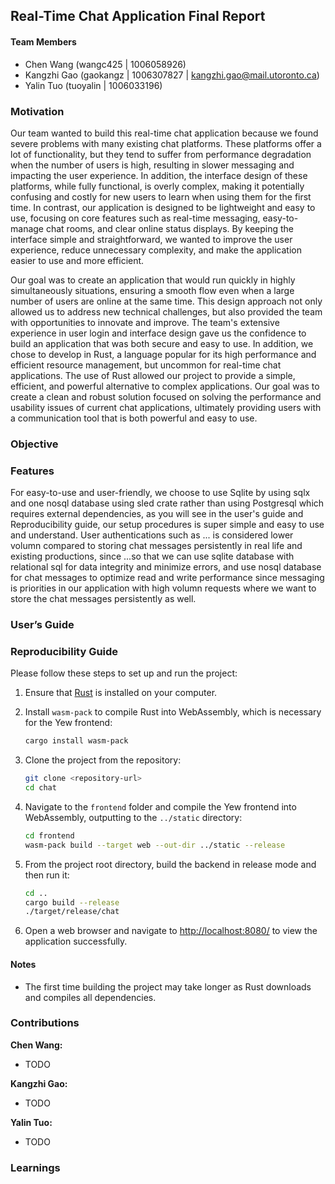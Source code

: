 ## Real-Time Chat Application Final Report

#### Team Members
- Chen Wang (wangc425 | 1006058926)
- Kangzhi Gao (gaokangz | 1006307827 | kangzhi.gao@mail.utoronto.ca)
- Yalin Tuo (tuoyalin | 1006033196)

<!-- Motivation: What motivated your team to spend time on this project? An excellent project idea is satisfying and fun to work on, and fills a gap that may not be easily found in the Rust ecosystem. -->

### Motivation

Our team wanted to build this real-time chat application because we found severe problems with many existing chat platforms. These platforms offer a lot of functionality, but they tend to suffer from performance degradation when the number of users is high, resulting in slower messaging and impacting the user experience. In addition, the interface design of these platforms, while fully functional, is overly complex, making it potentially confusing and costly for new users to learn when using them for the first time. In contrast, our application is designed to be lightweight and easy to use, focusing on core features such as real-time messaging, easy-to-manage chat rooms, and clear online status displays. By keeping the interface simple and straightforward, we wanted to improve the user experience, reduce unnecessary complexity, and make the application easier to use and more efficient.

Our goal was to create an application that would run quickly in highly simultaneously situations, ensuring a smooth flow even when a large number of users are online at the same time. This design approach not only allowed us to address new technical challenges, but also provided the team with opportunities to innovate and improve. The team's extensive experience in user login and interface design gave us the confidence to build an application that was both secure and easy to use. In addition, we chose to develop in Rust, a language popular for its high performance and efficient resource management, but uncommon for real-time chat applications. The use of Rust allowed our project to provide a simple, efficient, and powerful alternative to complex applications. Our goal was to create a clean and robust solution focused on solving the performance and usability issues of current chat applications, ultimately providing users with a communication tool that is both powerful and easy to use.

<!-- Objectives: What are the objectives of this project? -->

### Objective


<!-- Features: What are the main features offered by the final project deliverable? -->
### Features
For easy-to-use and user-friendly, we choose to use Sqlite by using sqlx and one nosql database using sled crate rather than using Postgresql which requires external dependencies, as you will see in the user's guide and Reproducibility guide, our setup procedures is super simple and easy to use and understand.
User authentications such as ... is considered lower volumn compared to storing chat messages persistently in real life and existing productions, since ...so that we can use sqlite database with relational sql for data integrity and minimize errors, and use nosql database for chat messages to optimize read and write performance since messaging is priorities in our application with high volumn requests where we want to store the chat messages persistently as well.

<!-- User’s (or Developer’s) Guide: How does a user — or developer, if the project is a crate — use each of the main features in the project deliverable? -->
### User’s Guide


<!-- Reproducibility Guide: What are the commands needed to set up the runtime environment, if any, and to build the project, so that its features can be used by a user or a developer? Note: The instructor will follow the steps you have included in this section, step-by-step, with no deviation. The instructor has access to a Ubuntu Linux server and a macOS Sonoma laptop computer. -->
### Reproducibility Guide
Please follow these steps to set up and run the project:

1. Ensure that [Rust](https://www.rust-lang.org/) is installed on your computer.

2. Install `wasm-pack` to compile Rust into WebAssembly, which is necessary for the Yew frontend:
     ```bash
     cargo install wasm-pack
     ```

3. Clone the project from the repository:
     ```bash
     git clone <repository-url>
     cd chat
     ```

4. Navigate to the `frontend` folder and compile the Yew frontend into WebAssembly, outputting to the `../static` directory:
     ```bash
     cd frontend
     wasm-pack build --target web --out-dir ../static --release
     ```

5. From the project root directory, build the backend in release mode and then run it:
     ```bash
     cd ..
     cargo build --release
     ./target/release/chat
     ```

6. Open a web browser and navigate to [http://localhost:8080/](http://localhost:8080/) to view the application successfully.

#### Notes
- The first time building the project may take longer as Rust downloads and compiles all dependencies.

<!-- Contributions by each team member: What were the individual contributions by each member in the team? -->
### Contributions

**Chen Wang:**
- TODO

**Kangzhi Gao:**
- TODO

**Yalin Tuo:**
- TODO

<!-- Lessons learned and concluding remarks: Write about any lessons the team has learned throughout the project and concluding remarks, if any. -->

### Learnings